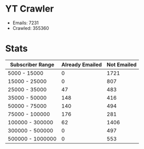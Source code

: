 # YT Crawler
- Emails: 7231
- Crawled: 355360

# Stats
| Subscriber Range  | Already Emailed | Not Emailed |
|-------|-------|-------|
| 5000 - 15000 | 0 | 1721 |
| 15000 - 25000 | 0 | 807 |
| 25000 - 35000 | 47 | 483 |
| 35000 - 50000 | 148 | 416 |
| 50000 - 75000 | 140 | 494 |
| 75000 - 100000 | 176 | 281 |
| 100000 - 300000 | 62 | 1406 |
| 300000 - 500000 | 0 | 497 |
| 500000 - 1000000 | 0 | 553 |
